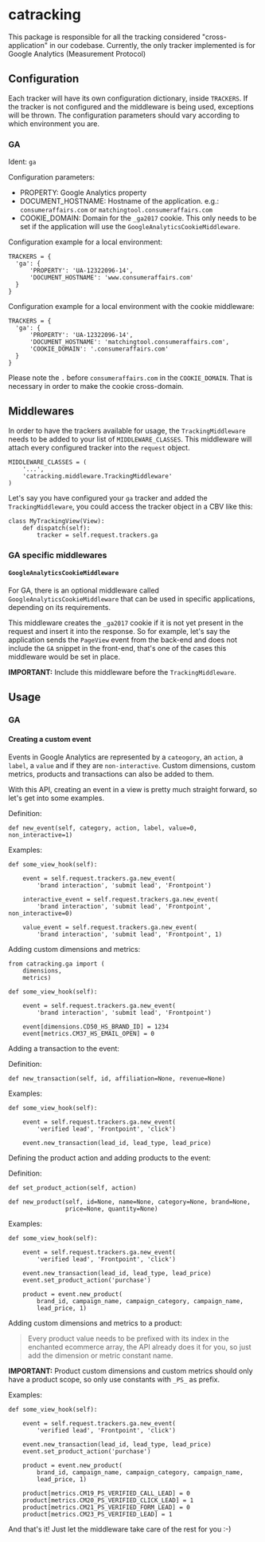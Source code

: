 # catracking

This package is responsible for all the tracking considered "cross-application" in our codebase.
Currently, the only tracker implemented is for Google Analytics (Measurement Protocol)

## Configuration

Each tracker will have its own configuration dictionary, inside `TRACKERS`.
If the tracker is not configured and the middleware is being used, exceptions will be thrown.
The configuration parameters should vary according to which environment you are.

### GA

Ident: `ga`

Configuration parameters:
* PROPERTY: Google Analytics property
* DOCUMENT_HOSTNAME: Hostname of the application. e.g.: `consumeraffairs.com` or `matchingtool.consumeraffairs.com`
* COOKIE_DOMAIN: Domain for the `_ga2017` cookie. This only needs to be set if the application will use the `GoogleAnalyticsCookieMiddleware`.

Configuration example for a local environment:

```
TRACKERS = {
  'ga': {
      'PROPERTY': 'UA-12322096-14',
      'DOCUMENT_HOSTNAME': 'www.consumeraffairs.com'
  }
}
```

Configuration example for a local environment with the cookie middleware:

```
TRACKERS = {
  'ga': {
      'PROPERTY': 'UA-12322096-14',
      'DOCUMENT_HOSTNAME': 'matchingtool.consumeraffairs.com',
      'COOKIE_DOMAIN': '.consumeraffairs.com'
  }
}
```

Please note the `.` before `consumeraffairs.com` in the `COOKIE_DOMAIN`. That is necessary in order to make the cookie cross-domain.

## Middlewares

In order to have the trackers available for usage, the `TrackingMiddleware` needs to be added to your list of `MIDDLEWARE_CLASSES`. This middleware will attach every configured tracker into the `request` object.

```
MIDDLEWARE_CLASSES = (
    '...',
    'catracking.middleware.TrackingMiddleware'
)
```

Let's say you have configured your `ga` tracker and added the `TrackingMiddleware`, you could access the tracker object in a CBV like this:

```
class MyTrackingView(View):
    def dispatch(self):
        tracker = self.request.trackers.ga
```

### GA specific middlewares

#### `GoogleAnalyticsCookieMiddleware`

For GA, there is an optional middleware called `GoogleAnalyticsCookieMiddleware` that can be used in specific applications, depending on its requirements.

This middleware creates the `_ga2017` cookie if it is not yet present in the request and insert it into the response. So for example, let's say the application sends the `PageView` event from the back-end and does not include the `GA` snippet in the front-end, that's one of the cases this middleware would be set in place.

**IMPORTANT:** Include this middleware before the `TrackingMiddleware`.

## Usage

### GA

#### Creating a custom event

Events in Google Analytics are represented by a `cateogory`, an `action`, a
`label`, a `value` and if they are `non-interactive`. Custom dimensions, custom
metrics, products and transactions can also be added to them.

With this API, creating an event in a view is pretty much straight forward, so
let's get into some examples.

Definition:
```
def new_event(self, category, action, label, value=0, non_interactive=1)
```

Examples:

```
def some_view_hook(self):

    event = self.request.trackers.ga.new_event(
        'brand interaction', 'submit lead', 'Frontpoint')

    interactive_event = self.request.trackers.ga.new_event(
        'brand interaction', 'submit lead', 'Frontpoint', non_interactive=0)

    value_event = self.request.trackers.ga.new_event(
        'brand interaction', 'submit lead', 'Frontpoint', 1)
```

Adding custom dimensions and metrics:

```
from catracking.ga import (
    dimensions,
    metrics)

def some_view_hook(self):

    event = self.request.trackers.ga.new_event(
        'brand interaction', 'submit lead', 'Frontpoint')

    event[dimensions.CD50_HS_BRAND_ID] = 1234
    event[metrics.CM37_HS_EMAIL_OPEN] = 0
```

Adding a transaction to the event:

Definition:
```
def new_transaction(self, id, affiliation=None, revenue=None)
```

Examples:

```
def some_view_hook(self):

    event = self.request.trackers.ga.new_event(
        'verified lead', 'Frontpoint', 'click')

    event.new_transaction(lead_id, lead_type, lead_price)
```

Defining the product action and adding products to the event:

Definition:
```
def set_product_action(self, action)

def new_product(self, id=None, name=None, category=None, brand=None,
                price=None, quantity=None)
```

Examples:

```
def some_view_hook(self):

    event = self.request.trackers.ga.new_event(
        'verified lead', 'Frontpoint', 'click')

    event.new_transaction(lead_id, lead_type, lead_price)
    event.set_product_action('purchase')

    product = event.new_product(
        brand_id, campaign_name, campaign_category, campaign_name,
        lead_price, 1)
```

Adding custom dimensions and metrics to a product:
> Every product value needs to be prefixed with its index in the enchanted
> ecommerce array, the API already does it for you, so just add the dimension
> or metric constant name.

**IMPORTANT:** Product custom dimensions and custom metrics should only have
a product scope, so only use constants with `_PS_` as prefix.

Examples:

```
def some_view_hook(self):

    event = self.request.trackers.ga.new_event(
        'verified lead', 'Frontpoint', 'click')

    event.new_transaction(lead_id, lead_type, lead_price)
    event.set_product_action('purchase')

    product = event.new_product(
        brand_id, campaign_name, campaign_category, campaign_name,
        lead_price, 1)

    product[metrics.CM19_PS_VERIFIED_CALL_LEAD] = 0
    product[metrics.CM20_PS_VERIFIED_CLICK_LEAD] = 1
    product[metrics.CM21_PS_VERIFIED_FORM_LEAD] = 0
    product[metrics.CM23_PS_VERIFIED_LEAD] = 1
```

And that's it! Just let the middleware take care of the rest for you :-)
